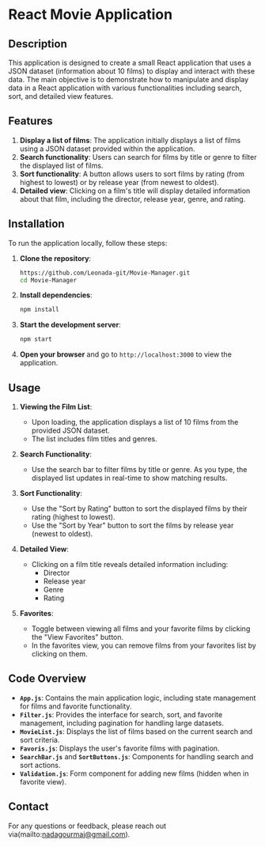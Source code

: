 
# React Movie Application

## Description
This application is designed to create a small React application that uses a JSON dataset (information about 10 films) to display and interact with these data. The main objective is to demonstrate how to manipulate and display data in a React application with various functionalities including search, sort, and detailed view features.

## Features
1. **Display a list of films**: The application initially displays a list of films using a JSON dataset provided within the application.
2. **Search functionality**: Users can search for films by title or genre to filter the displayed list of films.
3. **Sort functionality**: A button allows users to sort films by rating (from highest to lowest) or by release year (from newest to oldest).
4. **Detailed view**: Clicking on a film's title will display detailed information about that film, including the director, release year, genre, and rating.

## Installation
To run the application locally, follow these steps:

1. **Clone the repository**:
   ```bash
   https://github.com/Leonada-git/Movie-Manager.git
   cd Movie-Manager
   ```

2. **Install dependencies**:
   ```bash
   npm install
   ```

3. **Start the development server**:
   ```bash
   npm start
   ```

4. **Open your browser** and go to `http://localhost:3000` to view the application.

## Usage
1. **Viewing the Film List**:
   - Upon loading, the application displays a list of 10 films from the provided JSON dataset.
   - The list includes film titles and genres.

2. **Search Functionality**:
   - Use the search bar to filter films by title or genre. As you type, the displayed list updates in real-time to show matching results.

3. **Sort Functionality**:
   - Use the "Sort by Rating" button to sort the displayed films by their rating (highest to lowest).
   - Use the "Sort by Year" button to sort the films by release year (newest to oldest).

4. **Detailed View**:
   - Clicking on a film title reveals detailed information including:
     - Director
     - Release year
     - Genre
     - Rating

5. **Favorites**:
   - Toggle between viewing all films and your favorite films by clicking the "View Favorites" button.
   - In the favorites view, you can remove films from your favorites list by clicking on them.

## Code Overview
- **`App.js`**: Contains the main application logic, including state management for films and favorite functionality.
- **`Filter.js`**: Provides the interface for search, sort, and favorite management, including pagination for handling large datasets.
- **`MovieList.js`**: Displays the list of films based on the current search and sort criteria.
- **`Favoris.js`**: Displays the user's favorite films with pagination.
- **`SearchBar.js`** and **`SortButtons.js`**: Components for handling search and sort actions.
- **`Validation.js`**: Form component for adding new films (hidden when in favorite view).


## Contact
For any questions or feedback, please reach out via(mailto:nadagourmaj@gmail.com).
